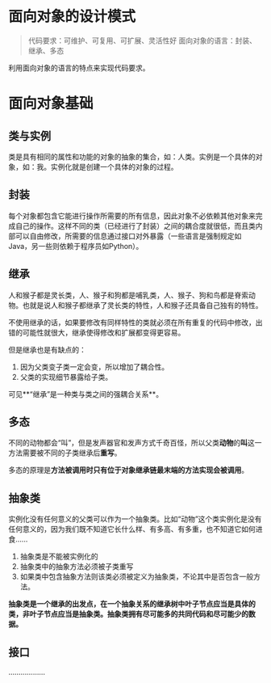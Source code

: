 # 面向对象的设计模式

> 代码要求：可维护、可复用、可扩展、灵活性好
> 面向对象的语言：封装、继承、多态

利用面向对象的语言的特点来实现代码要求。

# 面向对象基础

## 类与实例

类是具有相同的属性和功能的对象的抽象的集合，如：人类。实例是一个具体的对象，如：我。实例化就是创建一个具体的对象的过程。

## 封装

每个对象都包含它能进行操作所需要的所有信息，因此对象不必依赖其他对象来完成自己的操作。这样不同的类（已经进行了封装）之间的耦合度就很低，而且类内部可以自由修改，所需要的信息通过接口对外暴露（一些语言是强制规定如Java，另一些则依赖于程序员如Python）。

## 继承

人和猴子都是灵长类，人、猴子和狗都是哺乳类，人、猴子、狗和鸟都是脊索动物。也就是说人和猴子都继承了灵长类的特性，人和猴子还具备自己独有的特性。

不使用继承的话，如果要修改有同样特性的类就必须在所有重复的代码中修改，出错的可能性就很大，继承使得修改和扩展都变得更容易。

但是继承也是有缺点的：
1. 因为父类变子类一定会变，所以增加了耦合性。
2. 父类的实现细节暴露给子类。

可见**“继承”是一种类与类之间的强耦合关系**。

## 多态

不同的动物都会“叫”，但是发声器官和发声方式千奇百怪，所以父类**动物**的**叫**这一方法需要被不同的子类继承后**重写**。

多态的原理是**方法被调用时只有位于对象继承链最末端的方法实现会被调用**。

## 抽象类

实例化没有任何意义的父类可以作为一个抽象类。比如“动物”这个类实例化是没有任何意义的，因为我们既不知道它长什么样、有多高、有多重，也不知道它如何进食……

1. 抽象类是不能被实例化的
2. 抽象类中的抽象方法必须被子类重写
3. 如果类中包含抽象方法则该类必须被定义为抽象类，不论其中是否包含一般方法。

**抽象类是一个继承的出发点，在一个抽象关系的继承树中叶子节点应当是具体的类，非叶子节点应当是抽象类。抽象类拥有尽可能多的共同代码和尽可能少的数据。**

## 接口

………………